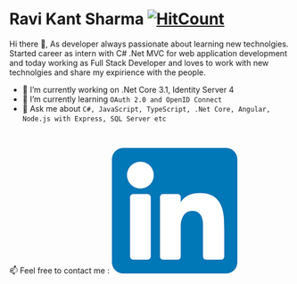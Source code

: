 # Ravi Kant Sharma [![HitCount](http://hits.dwyl.com/{iamrks}/{iamrks}.svg)](http://hits.dwyl.com/{iamrks}/{iamrks})
Hi there 👋, As developer always passionate about learning new technolgies. Started career as intern with C# .Net MVC for web application development and today working as Full Stack Developer and loves to work with new technolgies and share my expirience with the people. 


- 🔭 I’m currently working on .Net Core 3.1, Identity Server 4
- 🌱 I’m currently learning `OAuth 2.0 and OpenID Connect`
- 💬 Ask me about `C#, JavaScript, TypeScript, .Net Core, Angular, Node.js with Express, SQL Server etc`

<br/>

📫 Feel free to contact me : [![LinkedIn](https://github.com/iamrks/iamrks/blob/master/linkedin.png)](https://www.linkedin.com/in/iamrks/)

